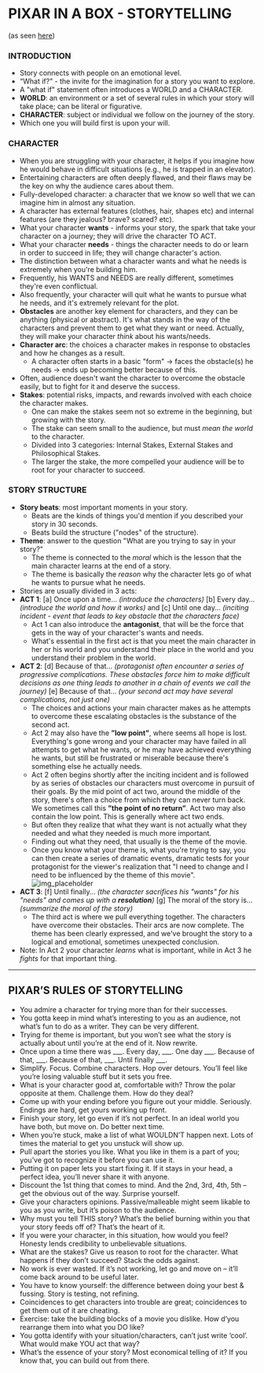 # PIXAR IN A BOX - STORYTELLING
(as seen [here](https://www.khanacademy.org/partner-content/pixar/storytelling "Pixar in a Box - Storytelling"))

### INTRODUCTION
- Story connects with people on an emotional level.
- “What if?" - the invite for the imagination for a story you want to explore.
- A "what if" statement often introduces a WORLD and a CHARACTER.
- __WORLD__: an environment or a set of several rules in which your story will take place; can be literal or figurative.
- __CHARACTER__: subject or individual we follow on the journey of the story.
- Which one you will build first is upon your will.

### CHARACTER
- When you are struggling with your character, it helps if you imagine how he would behave in difficult situations (e.g., he is trapped in an elevator).
- Entertaining characters are often deeply flawed, and their flaws may be the key on why the audience cares about them.
- Fully-developed character: a character that we know so well that we can imagine him in almost any situation.
- A character has external features (clothes, hair, shapes etc) and internal features (are they jealous? brave? scared? etc).
- What your character __wants__ - informs your story, the spark that take your character on a journey; they will drive the character TO ACT.
- What your character __needs__ - things the character needs to do or learn in order to succeed in life; they will change character's action.
- The distinction between what a character wants and what he needs is extremely when you're building him.
- Frequently, his WANTS and NEEDS are really different, sometimes they're even conflictual.
- Also frequently, your character will quit what he wants to pursue what he needs, and it's extremely relevant for the plot.
- __Obstacles__ are another key element for characters, and they can be anything (physical or abstract). It's what stands in the way of the characters and prevent them to get what they want or need. Actually, they will make your character _think_ about his wants/needs.
- __Character arc__: the choices a character makes in response to obstacles and how he changes as a result.
   - A character often starts in a basic "form" → faces the obstacle(s) he needs → ends up becoming better because of this.
- Often, audience doesn't want the character to overcome the obstacle easily, but to fight for it and deserve the success.
- __Stakes__: potential risks, impacts, and rewards involved with each choice the character makes.
   - One can make the stakes seem not so extreme in the beginning, but growing with the story.
   - The stake can seem small to the audience, but must _mean the world_ to the character.
   - Divided into 3 categories: Internal Stakes, External Stakes and Philosophical Stakes.
   - The larger the stake, the more compelled your audience will be to root for your character to succeed.


### STORY STRUCTURE
- __Story beats__: most important moments in your story.
   - Beats are the kinds of things you'd mention if you described your story in 30 seconds.
   - Beats build the structure ("nodes" of the structure).
- __Theme__: answer to the question "What are you trying to say in your story?"
   - The theme is connected to the _moral_ which is the lesson that the main character learns at the end of a story.
   - The theme is basically the _reason_ why the character lets go of what he wants to pursue what he needs.
- Stories are usually divided in 3 acts:
- __ACT 1__: [a] Once upon a time… _(introduce the characters)_ [b] Every day… _(introduce the world and how it works)_ and [c] Until one day... _(inciting incident - event that leads to key obstacle that the characters face)_
   - Act 1 can also introduce the __antagonist__, that will be the force that gets in the way of your character's wants and needs.
   - What's essential in the first act is that you meet the main character in her or his world and you understand their place in the world and you understand their problem in the world.
- __ACT 2__: [d] Because of that… _(protagonist often encounter a series of progressive complications. These obstacles force him to make difficult decisions as one thing leads to another in a chain of events we call the journey)_ [e] Because of that… _(your second act may have several complications, not just one)_
   - The choices and actions your main character makes as he attempts to overcome these escalating obstacles is the substance of the second act.
   - Act 2 may also have the __”low point”__, where seems all hope is lost. Everything's gone wrong and your character may have failed in all attempts to get what he wants, or he may have achieved everything he wants, but still be frustrated or miserable because there's something else he actually needs.
   - Act 2 often begins shortly after the inciting incident and is followed by as series of obstacles our characters must overcome in pursuit of their goals. By the mid point of act two, around the middle of the story, there's often a choice from which they can never turn back. We sometimes call this __”the point of no return”__. Act two may also contain the low point. This is generally where act two ends.
   - But often they realize that what they want is not actually what they needed and what they needed is much more important.
   - Finding out what they need, that usually is the theme of the movie.
   - Once you know what your theme is, what you're trying to say, you can then create a series of dramatic events, dramatic tests for your protagonist for the viewer's realization that "I need to change and I need to be influenced by the theme of this movie".
   ![img_placeholder](https://user-images.githubusercontent.com/21245928/29565016-81f57234-8744-11e7-8521-0f20d7aa64a9.png)
- __ACT 3__: [f] Until finally… _(the character sacrifices his "wants" for his "needs" and comes up with a __resolution__)_ [g] The moral of the story is… _(summarize the moral of the story)_
   - The third act is where we pull everything together. The characters have overcome their obstacles. Their arcs are now complete. The theme has been clearly expressed, and we've brought the story to a logical and emotional, sometimes unexpected conclusion.
- Note: In Act 2 your character _learns_ what is important, while in Act 3 he _fights_ for that important thing.

--------

## PIXAR’S RULES OF STORYTELLING
- You admire a character for trying more than for their successes.
- You gotta keep in mind what’s interesting to you as an audience, not what’s fun to do as a writer. They can be very different.
- Trying for theme is important, but you won’t see what the story is actually about until you’re at the end of it. Now rewrite.
- Once upon a time there was ___. Every day, ___. One day ___. Because of that, ___. Because of that, ___. Until finally ___.
- Simplify. Focus. Combine characters. Hop over detours. You’ll feel like you’re losing valuable stuff but it sets you free.
- What is your character good at, comfortable with? Throw the polar opposite at them. Challenge them. How do they deal?
- Come up with your ending before you figure out your middle. Seriously. Endings are hard, get yours working up front.
- Finish your story, let go even if it’s not perfect. In an ideal world you have both, but move on. Do better next time.
- When you’re stuck, make a list of what WOULDN’T happen next. Lots of times the material to get you unstuck will show up.
- Pull apart the stories you like. What you like in them is a part of you; you’ve got to recognize it before you can use it.
- Putting it on paper lets you start fixing it. If it stays in your head, a perfect idea, you’ll never share it with anyone.
- Discount the 1st thing that comes to mind. And the 2nd, 3rd, 4th, 5th – get the obvious out of the way. Surprise yourself.
- Give your characters opinions. Passive/malleable might seem likable to you as you write, but it’s poison to the audience.
- Why must you tell THIS story? What’s the belief burning within you that your story feeds off of? That’s the heart of it.
- If you were your character, in this situation, how would you feel? Honesty lends credibility to unbelievable situations.
- What are the stakes? Give us reason to root for the character. What happens if they don’t succeed? Stack the odds against.
- No work is ever wasted. If it’s not working, let go and move on – it’ll come back around to be useful later.
- You have to know yourself: the difference between doing your best & fussing. Story is testing, not refining.
- Coincidences to get characters into trouble are great; coincidences to get them out of it are cheating.
- Exercise: take the building blocks of a movie you dislike. How d’you rearrange them into what you DO like?
- You gotta identify with your situation/characters, can’t just write ‘cool’. What would make YOU act that way?
- What’s the essence of your story? Most economical telling of it? If you know that, you can build out from there.